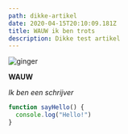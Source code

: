 ```yaml
---
path: dikke-artikel
date: 2020-04-15T20:10:09.181Z
title: WAUW ik ben trots
description: Dikke test artikel
---
```

![ginger](assets/profile-pic.jpg "Dit ben ik")



**WAUW**

*Ik ben een schrijver*

```javascript
function sayHello() {
  console.log("Hello!")
}
```